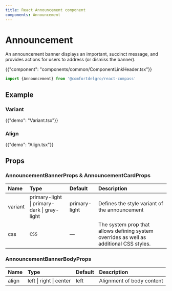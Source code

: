 ```yaml
---
title: React Announcement component
components: Announcement
---
```


# Announcement

<p class="description">An announcement banner displays an important, succinct message, and provides actions for users to address (or dismiss the banner).</p>

{{"component": "components/common/ComponentLinkHeader.tsx"}}

```jsx
import {Announcement} from '@comfortdelgro/react-compass'
```

## Example

### Variant

{{"demo": "Variant.tsx"}}

### Align

{{"demo": "Align.tsx"}}

## Props

### AnnouncementBannerProps & AnnouncementCardProps

| Name    | Type                                        | Default       | Description                                                                             |
| :------ | :------------------------------------------ | :------------ | :-------------------------------------------------------------------------------------- |
| variant | primary-light \| primary-dark \| gray-light | primary-light | Defines the style variant of the announcement                                           |
| css     | `CSS`                                       | —             | The system prop that allows defining system overrides as well as additional CSS styles. |

### AnnouncementBannerBodyProps

| Name  | Type                    | Default | Description               |
| :---- | :---------------------- | :------ | :------------------------ |
| align | left \| right \| center | left    | Alignment of body content |
